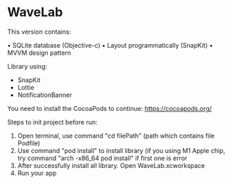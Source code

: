 # WaveLab

This version contains:

• SQLite database (Objective-c)
• Layout programmatically (SnapKit)
• MVVM design pattern

Library using:
- SnapKit
- Lottie
- NotificationBanner

You need to install the CocoaPods to continue:
https://cocoapods.org/

Steps to init project before run:
1. Open terminal, use command "cd filePath" (path which contains file Podfile)
2. Use command "pod install" to install library (if you using M1 Apple chip, try command "arch -x86_64 pod install" if first one is error
3. After successfully install all library. Open WaveLab.xcworkspace
4. Run your app
